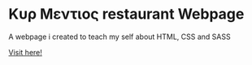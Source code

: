 # Κυρ Μεντιος restaurant Webpage
A webpage i created to teach my self about HTML, CSS and SASS

[Visit here!](https://sklvmm.github.io/kyrmentios/index.html)


